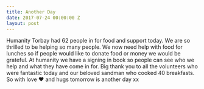 ```yaml
---
title: Another Day
date: 2017-07-24 00:00:00 Z
layout: post
---
```


Humanity Torbay had 62 people in for food and support today. We are so thrilled to be helping so many people. We now need help with food for lunches so if people would like to donate food or money we would be grateful. At humanity we have a signing in book so people can see who we help and what they have come in for.
Big thank you to all the volunteers who were fantastic today and our beloved sandman who cooked 40 breakfasts. So with love ❤️  and hugs tomorrow is another day xx